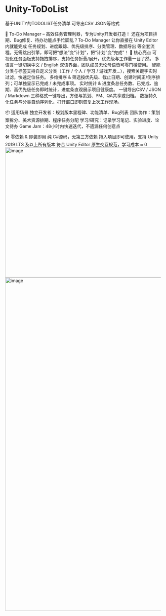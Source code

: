 # Unity-ToDoList
基于UNITY的TODOLIST任务清单 可导出CSV JSON等格式

🚀 To-Do Manager – 高效任务管理利器，专为Unity开发者打造！
还在为项目排期、Bug修复、待办功能点手忙脚乱？To-Do Manager 让你直接在 Unity Editor 内就能完成 任务规划、进度跟踪、优先级排序、分类管理、数据导出 等全套流程。无需跳出引擎，即可把“想法”变“计划”，把“计划”变“完成”！
🌟 核心亮点
可视化任务面板支持拖拽排序，支持任务折叠/展开，优先级与工作量一目了然。
多语言一键切换中文 / English 双语界面，团队成员无论母语皆可零门槛使用。
智能分类与标签支持自定义分类（工作 / 个人 / 学习 / 游戏开发…），搜索关键字实时过滤，快速定位任务。
多维排序 & 筛选按优先级、截止日期、创建时间正/倒序排列；可单独显示已完成 / 未完成事项。
实时统计 & 进度条总任务数、已完成、逾期、高优先级任务即时统计，进度条直观展示项目健康度。
一键导出CSV / JSON / Markdown 三种格式一键导出，方便与策划、PM、QA共享或归档。
数据持久化任务与分类自动序列化，打开窗口即刻恢复上次工作现场。

📦 适用场景
独立开发者：规划版本里程碑、功能清单、Bug列表
团队协作：策划案拆分、美术资源排期、程序任务分配
学习/研究：记录学习笔记、实验进度、论文待办
Game Jam：48小时内快速迭代，不遗漏任何创意点

🛠️ 零依赖 & 即装即用
纯 C#源码，无第三方依赖
拖入项目即可使用，支持 Unity 2019 LTS 及以上所有版本
符合 Unity Editor 原生交互规范，学习成本 ≈ 0
<img width="1090" height="421" alt="image" src="https://github.com/user-attachments/assets/780c0c27-76b8-479f-9230-ddc0bed75058" />
<img width="3198" height="1080" alt="image" src="https://github.com/user-attachments/assets/e91b72dd-bb11-4e1f-94fa-08a1d573bda3" />
